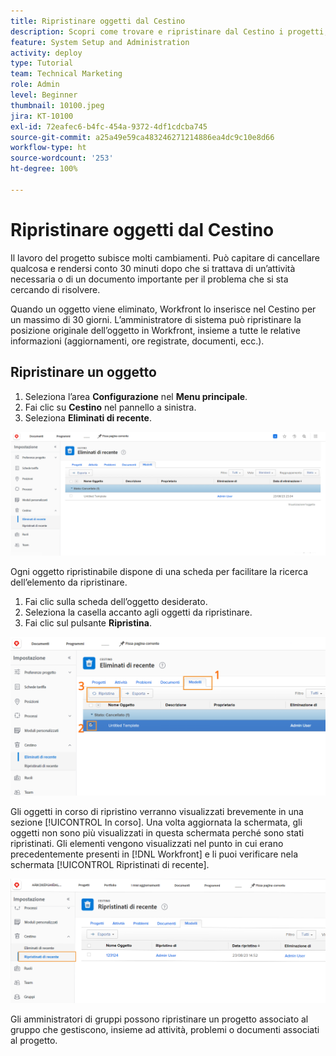 ```yaml
---
title: Ripristinare oggetti dal Cestino
description: Scopri come trovare e ripristinare dal Cestino i progetti, le attività o i problemi eliminati.
feature: System Setup and Administration
activity: deploy
type: Tutorial
team: Technical Marketing
role: Admin
level: Beginner
thumbnail: 10100.jpeg
jira: KT-10100
exl-id: 72eafec6-b4fc-454a-9372-4df1cdcba745
source-git-commit: a25a49e59ca483246271214886ea4dc9c10e8d66
workflow-type: ht
source-wordcount: '253'
ht-degree: 100%

---
```


# Ripristinare oggetti dal Cestino

Il lavoro del progetto subisce molti cambiamenti. Può capitare di cancellare qualcosa e rendersi conto 30 minuti dopo che si trattava di un’attività necessaria o di un documento importante per il problema che si sta cercando di risolvere.

Quando un oggetto viene eliminato, Workfront lo inserisce nel Cestino per un massimo di 30 giorni. L’amministratore di sistema può ripristinare la posizione originale dell’oggetto in Workfront, insieme a tutte le relative informazioni (aggiornamenti, ore registrate, documenti, ecc.).

## Ripristinare un oggetto

1. Seleziona l’area **Configurazione** nel **Menu principale**.
1. Fai clic su **Cestino** nel pannello a sinistra.
1. Seleziona **Eliminati di recente**.

![Sezione Eliminati di recente del Cestino nell’area Configurazione](assets/admin-fund-recycle-bin-1.png)

Ogni oggetto ripristinabile dispone di una scheda per facilitare la ricerca dell’elemento da ripristinare.

1. Fai clic sulla scheda dell’oggetto desiderato.
1. Seleziona la casella accanto agli oggetti da ripristinare.
1. Fai clic sul pulsante **Ripristina**.

![Elementi selezionati nel Cestino](assets/admin-fund-recycle-bin-2.png)

Gli oggetti in corso di ripristino verranno visualizzati brevemente in una sezione [!UICONTROL In corso]. Una volta aggiornata la schermata, gli oggetti non sono più visualizzati in questa schermata perché sono stati ripristinati. Gli elementi vengono visualizzati nel punto in cui erano precedentemente presenti in [!DNL Workfront] e li puoi verificare nela schermata [!UICONTROL Ripristinati di recente].

![Sezione Ripristinati di recente del Cestino nell’area Configurazione](assets/admin-fund-recycle-bin-3.png)

Gli amministratori di gruppi possono ripristinare un progetto associato al gruppo che gestiscono, insieme ad attività, problemi o documenti associati al progetto.

<!---
learn more URL
Restoring deleted items
Viewing items that have been recently restored
--->
